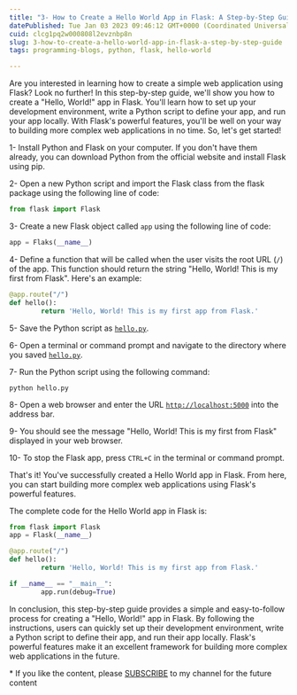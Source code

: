 ```yaml
---
title: "3- How to Create a Hello World App in Flask: A Step-by-Step Guide"
datePublished: Tue Jan 03 2023 09:46:12 GMT+0000 (Coordinated Universal Time)
cuid: clcg1pq2w000808l2evznbp8n
slug: 3-how-to-create-a-hello-world-app-in-flask-a-step-by-step-guide
tags: programming-blogs, python, flask, hello-world

---
```


Are you interested in learning how to create a simple web application using Flask? Look no further! In this step-by-step guide, we'll show you how to create a "Hello, World!" app in Flask. You'll learn how to set up your development environment, write a Python script to define your app, and run your app locally. With Flask's powerful features, you'll be well on your way to building more complex web applications in no time. So, let's get started!

1- Install Python and Flask on your computer. If you don't have them already, you can download Python from the official website and install Flask using pip.

2- Open a new Python script and import the Flask class from the flask package using the following line of code:

```python
from flask import Flask
```

3- Create a new Flask object called `app` using the following line of code:

```python
app = Flaks(__name__)
```

4- Define a function that will be called when the user visits the root URL (`/`) of the app. This function should return the string "Hello, World! This is my first from Flask". Here's an example:

```python
@app.route("/")
def hello():
        return 'Hello, World! This is my first app from Flask.'
```

5- Save the Python script as [`hello.py`](http://hello.py).

6- Open a terminal or command prompt and navigate to the directory where you saved [`hello.py`](http://hello.py).

7- Run the Python script using the following command:

```plaintext
python hello.py
```

8- Open a web browser and enter the URL [`http://localhost:5000`](http://localhost:5000) into the address bar.

9- You should see the message "Hello, World! This is my first from Flask" displayed in your web browser.

10- To stop the Flask app, press `CTRL+C` in the terminal or command prompt.

That's it! You've successfully created a Hello World app in Flask. From here, you can start building more complex web applications using Flask's powerful features.

The complete code for the Hello World app in Flask is:

```python
from flask import Flask
app = Flask(__name__)

@app.route("/")
def hello():
        return 'Hello, World! This is my first app from Flask.'

if __name__ == "__main__":
        app.run(debug=True)
```

In conclusion, this step-by-step guide provides a simple and easy-to-follow process for creating a "Hello, World!" app in Flask. By following the instructions, users can quickly set up their development environment, write a Python script to define their app, and run their app locally. Flask's powerful features make it an excellent framework for building more complex web applications in the future.

\* If you like the content, please [SUBSCRIBE](https://www.youtube.com/channel/UCpbWlHEqBSnJb6i4UemXQpA?sub_confirmation=1) to my channel for the future content